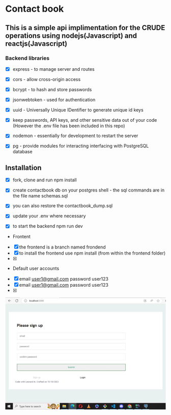 # Contact book

## This is a simple api implimentation for the CRUDE operations using nodejs(Javascript) and reactjs(Javascript)

 ### Backend libraries
 - [x] express - to manage server and routes
 - [x] cors - allow cross-origin access
 - [x] bcrypt - to hash and store passwords
 - [x] jsonwebtoken - used for authentication
 - [x] uuid - Universally Unique IDentifier to generate unique id keys
 - [x] keep passwords, API keys, and other sensitive data out of your code (However the .env file has been included in this repo)
 - [x] nodemon - essentially for development to restart the server
 - [x] pg - provide modules for interacting interfacing with PostgreSQL database


 ## Installation
 - [x] fork, clone and run npm install 
 - [x] create contactbook db on your postgres shell - the sql commands are in the file name schemas.sql
 - [x] you can also restore the contactbook_dump.sql
 - [x] update your .env where necessary
 - [x] to start the backend npm run dev


+ Frontent 
- [x] the frontend is a branch named frondend
- [x] to install the frontend use npm install (from within the frontend folder)
- [x] 

+ Default user accounts
- [x] email user1@gmail.com password user123
- [x] email user1@gmail.com password user123
- [x] 




![signup page](https://github.com/leo-mutuku/contactbook/blob/main/public/signup.JPG)
